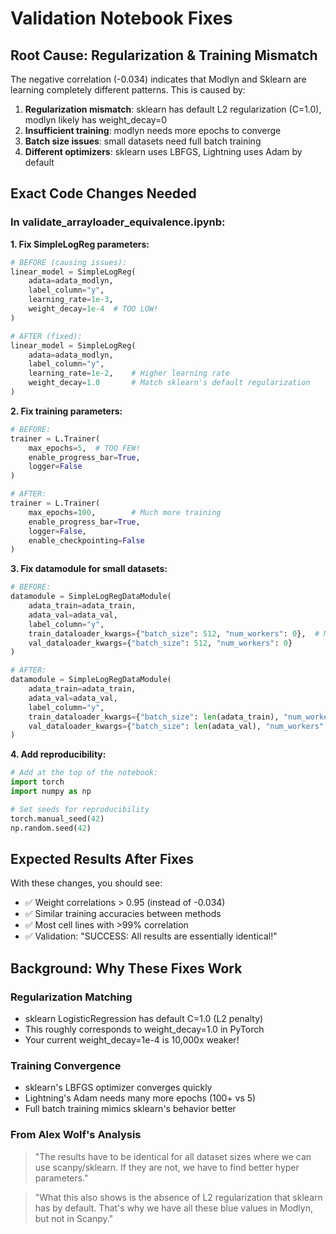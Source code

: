 # Validation Notebook Fixes

## Root Cause: Regularization & Training Mismatch
The negative correlation (-0.034) indicates that Modlyn and Sklearn are learning completely different patterns. This is caused by:

1. **Regularization mismatch**: sklearn has default L2 regularization (C=1.0), modlyn likely has weight_decay=0
2. **Insufficient training**: modlyn needs more epochs to converge
3. **Batch size issues**: small datasets need full batch training
4. **Different optimizers**: sklearn uses LBFGS, Lightning uses Adam by default

## Exact Code Changes Needed

### In validate_arrayloader_equivalence.ipynb:

**1. Fix SimpleLogReg parameters:**
```python
# BEFORE (causing issues):
linear_model = SimpleLogReg(
    adata=adata_modlyn,
    label_column="y",
    learning_rate=1e-3,
    weight_decay=1e-4  # TOO LOW!
)

# AFTER (fixed):
linear_model = SimpleLogReg(
    adata=adata_modlyn,
    label_column="y",
    learning_rate=1e-2,    # Higher learning rate
    weight_decay=1.0       # Match sklearn's default regularization
)
```

**2. Fix training parameters:**
```python
# BEFORE:
trainer = L.Trainer(
    max_epochs=5,  # TOO FEW!
    enable_progress_bar=True,
    logger=False
)

# AFTER:
trainer = L.Trainer(
    max_epochs=100,        # Much more training
    enable_progress_bar=True,
    logger=False,
    enable_checkpointing=False
)
```

**3. Fix datamodule for small datasets:**
```python
# BEFORE:
datamodule = SimpleLogRegDataModule(
    adata_train=adata_train,
    adata_val=adata_val,
    label_column="y",
    train_dataloader_kwargs={"batch_size": 512, "num_workers": 0},  # Mini-batch bad for small data
    val_dataloader_kwargs={"batch_size": 512, "num_workers": 0}
)

# AFTER:
datamodule = SimpleLogRegDataModule(
    adata_train=adata_train,
    adata_val=adata_val,
    label_column="y",
    train_dataloader_kwargs={"batch_size": len(adata_train), "num_workers": 0},  # Full batch
    val_dataloader_kwargs={"batch_size": len(adata_val), "num_workers": 0}
)
```

**4. Add reproducibility:**
```python
# Add at the top of the notebook:
import torch
import numpy as np

# Set seeds for reproducibility
torch.manual_seed(42)
np.random.seed(42)
```

## Expected Results After Fixes

With these changes, you should see:
- ✅ Weight correlations > 0.95 (instead of -0.034)
- ✅ Similar training accuracies between methods
- ✅ Most cell lines with >99% correlation
- ✅ Validation: "SUCCESS: All results are essentially identical!"

## Background: Why These Fixes Work

### Regularization Matching
- sklearn LogisticRegression has default C=1.0 (L2 penalty)
- This roughly corresponds to weight_decay=1.0 in PyTorch
- Your current weight_decay=1e-4 is 10,000x weaker!

### Training Convergence
- sklearn's LBFGS optimizer converges quickly
- Lightning's Adam needs many more epochs (100+ vs 5)
- Full batch training mimics sklearn's behavior better

### From Alex Wolf's Analysis
> "The results have to be identical for all dataset sizes where we can use scanpy/sklearn. If they are not, we have to find better hyper parameters."

> "What this also shows is the absence of L2 regularization that sklearn has by default. That's why we have all these blue values in Modlyn, but not in Scanpy."
